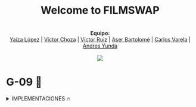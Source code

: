 
<div align="center">
  <h1>Welcome to FILMSWAP</h1>
<br>
  <b>Equipo:</b><br>
  <a href="#">Yaiza López</a> |
  <a href="#">Víctor Choza</a> |
  <a href="#">Víctor Ruiz</a> |
  <a href="#">Aser Bartolomé</a> |
  <a href="#">Carlos Varela</a> | 
  <a href="#">Andres Yunda</a>
  <br><br>
  <img src="https://media.giphy.com/media/ZtkPc1pz6x7kMkPacy/giphy.gif">
</div>

# G-09 🥇

<details>
<summary>IMPLEMENTACIONES 🔥</summary>
<br>

## Funcionalidades 🧬
- Perfil usuario.
- Página Actores y Directores.
- Página Película con Reviews.
- Base de datos.
- Filtrar y ordenar películas.
- Moderador y Gestor de contenido.
- Crear tabla que maneje automáticamente las películas valoradas o vistas.
- Plataformas y conectarlas con las peliculas.
- VPS.

## Mejoras 🎚️
- Vista de actores, directores y swappers.
- Editar película.
- Adaptar foro.
- Adaptar buscar.php.
- Añadir género en BBDD.
- Logo e icono.
- CSS.



***
